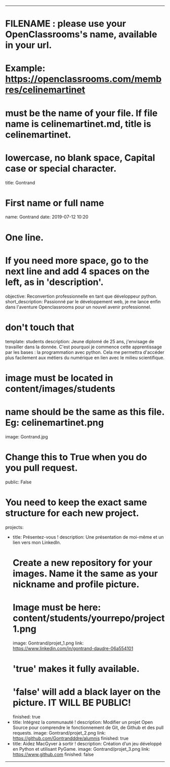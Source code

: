 ---

# FILENAME : please use your OpenClassrooms's name, available in your url.
# Example: https://openclassrooms.com/membres/celinemartinet
# must be the name of your file. If file name is celinemartinet.md, title is celinemartinet.
# lowercase, no blank space, Capital case or special character.
title: Gontrand

# First name or full name
name: Gontrand
date: 2019-07-12 10:20

# One line.
# If you need more space, go to the next line and add 4 spaces on the left, as in 'description'.
objective: Reconvertion professionnelle en tant que développeur python.
short_description: Passionné par le développement web, je me lance enfin dans l'aventure Openclassrooms pour un nouvel avenir professionnel.

# don't touch that
template: students
description:
    Jeune diplomé de 25 ans, j'envisage de travailler dans la donnée. C'est pourquoi je commence cette apprentissage par les bases : la programmation avec python. Cela me permettra d'accéder plus facilement aux métiers du numérique en lien avec le milieu scientifique. 
# image must be located in content/images/students
# name should be the same as this file. Eg: celinemartinet.png
image: Gontrand.jpg

# Change this to True when you do you pull request.
public: False

# You need to keep the exact same structure for each new project.
projects:
  - title: Présentez-vous !
    description: Une présentation de moi-même et un lien vers mon LinkedIn.
    # Create a new repository for your images. Name it the same as your nickname and profile picture.
    # Image must be here: content/students/yourrepo/project1.png
    image: Gontrand/projet_1.png
    link: https://www.linkedin.com/in/gontrand-daudre-06a554101
    # 'true' makes it fully available.
    # 'false' will add a black layer on the picture. IT WILL BE PUBLIC!
    finished: true
  - title: Intégrez la communauté !
    description: Modifier un projet Open Source pour comprendre le fonctionnement de Git, de Github et des pull requests. 
    image: Gontrand/projet_2.png
    link: https://github.com/Gontrandddre/alumnis
    finished: true
  - title: Aidez MacGyver à sortir !
    description: Création d’un jeu développé en Python et utilisant PyGame.
    image: Gontrand/projet_3.png
    link: https://www.github.com
    finished: false
---